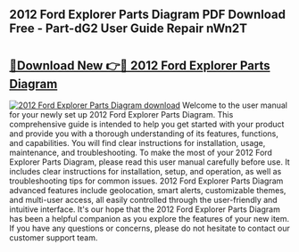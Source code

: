 ## 2012 Ford Explorer Parts Diagram PDF Download Free - Part-dG2 User Guide Repair nWn2T

# <h2><a href="http://dfupbm.blite.top/?on=2012+Ford+Explorer+Parts+Diagram">🔗Download New 👉🔴 2012 Ford Explorer Parts Diagram</a></h2>

[![2012 Ford Explorer Parts Diagram download](https://i.imgur.com/lujVjoI.png)](http://dfupbm.blite.top/?on=2012+Ford+Explorer+Parts+Diagram)
Welcome to the user manual for your newly set up 2012 Ford Explorer Parts Diagram. This comprehensive guide is intended to help you get started with your product and provide you with a thorough understanding of its features, functions, and capabilities. You will find clear instructions for installation, usage, maintenance, and troubleshooting. To make the most of your 2012 Ford Explorer Parts Diagram, please read this user manual carefully before use. It includes clear instructions for installation, setup, and operation, as well as troubleshooting tips for common issues. 2012 Ford Explorer Parts Diagram advanced features include geolocation, smart alerts, customizable themes, and multi-user access, all easily controlled through the user-friendly and intuitive interface. It's our hope that the 2012 Ford Explorer Parts Diagram has been a helpful companion as you explore the features of your new item. If you have any questions or concerns, please do not hesitate to contact our customer support team.
